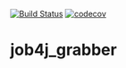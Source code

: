 [![Build Status](https://travis-ci.com/alenaborvenko/job4j_grabber.svg?branch=master)](https://travis-ci.com/alenaborvenko/job4j_grabber)
[![codecov](https://codecov.io/gh/alenaborvenko/job4j_grabber/branch/master/graph/badge.svg)](https://codecov.io/gh/alenaborvenko/job4j_grabber)
# job4j_grabber